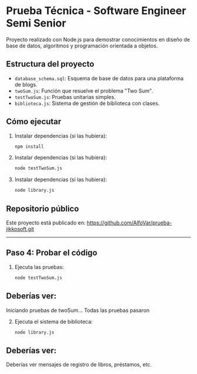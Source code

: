 # Prueba Técnica - Software Engineer Semi Senior

Proyecto realizado con Node.js para demostrar conocimientos en diseño de base de datos, algoritmos y programación orientada a objetos.

## Estructura del proyecto

- `database_schema.sql`: Esquema de base de datos para una plataforma de blogs.
- `twoSum.js`: Función que resuelve el problema "Two Sum".
- `testTwoSum.js`: Pruebas unitarias simples.
- `biblioteca.js`: Sistema de gestión de biblioteca con clases.

## Cómo ejecutar

1. Instalar dependencias (si las hubiera):
   ```bash
   npm install

2. Instalar dependencias (si las hubiera):
   ```bash
   node testTwoSum.js

3. Instalar dependencias (si las hubiera):
   ```bash
   node library.js

## Repositorio público

Este proyecto está publicado en: https://github.com/AlfoVar/prueba-jikkosoft.git

---

## Paso 4: Probar el código

1. Ejecuta las pruebas:
    ```bash
    node testTwoSum.js

## Deberías ver:

 Iniciando pruebas de twoSum...
 Todas las pruebas pasaron

2. Ejecuta el sistema de biblioteca:
    ```bash
    node library.js

## Deberías ver:

Deberías ver mensajes de registro de libros, préstamos, etc.


 
